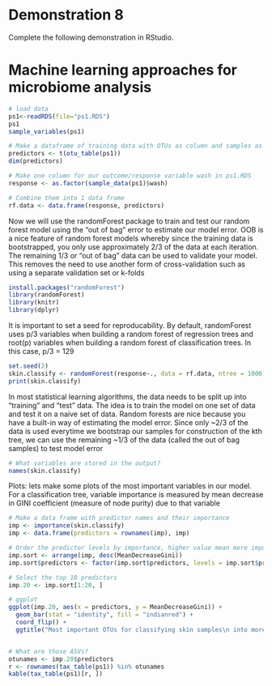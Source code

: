 # Demonstration 8
Complete the following demonstration in RStudio. 

# Machine learning approaches for microbiome analysis
```r
# load data
ps1<-readRDS(file="ps1.RDS")
ps1
sample_variables(ps1)

# Make a dataframe of training data with OTUs as column and samples as rows
predictors <- t(otu_table(ps1))
dim(predictors)

# Make one column for our outcome/response variable wash in ps1.RDS
response <- as.factor(sample_data(ps1)$wash)

# Combine them into 1 data frame
rf.data <- data.frame(response, predictors)
```
Now we will use the randomForest package to train and test our random forest model using the “out of bag” error to estimate our model error. OOB is a nice feature of random forest models whereby since the training data is bootstrapped, you only use approximately 2/3 of the data at each iteration. The remaining 1/3 or “out of bag” data can be used to validate your model. This removes the need to use another form of cross-validation such as using a separate validation set or k-folds
```r
install.packages("randomForest")
library(randomForest)
library(knitr)
library(dplyr)
```
It is important to set a seed for reproducability. By default, randomForest uses p/3 variables when building a random forest of regression trees and root(p) variables when building a random forest of classification trees. In this case, p/3 = 129
```r
set.seed(2)
skin.classify <- randomForest(response~., data = rf.data, ntree = 1000)
print(skin.classify)
```
In most statistical learning algorithms, the data needs to be split up into “training” and “test” data. The idea is to train the model on one set of data and test it on a naive set of data. Random forests are nice because you have a built-in way of estimating the model error. Since only ~2/3 of the data is used everytime we bootstrap our samples for construction of the kth tree, we can use the remaining ~1/3 of the data (called the out of bag samples) to test model error
```r
# What variables are stored in the output?
names(skin.classify)
```
Plots: lets make some plots of the most important variables in our model. For a classification tree, variable importance is measured by mean decrease in GINI coefficient (measure of node purity) due to that variable
```r
# Make a data frame with predictor names and their importance
imp <- importance(skin.classify)
imp <- data.frame(predictors = rownames(imp), imp)

# Order the predictor levels by importance, higher value mean more important:
imp.sort <- arrange(imp, desc(MeanDecreaseGini))
imp.sort$predictors <- factor(imp.sort$predictors, levels = imp.sort$predictors)

# Select the top 10 predictors
imp.20 <- imp.sort[1:20, ]

# ggplot
ggplot(imp.20, aes(x = predictors, y = MeanDecreaseGini)) +
  geom_bar(stat = "identity", fill = "indianred") +
  coord_flip() +
  ggtitle("Most important OTUs for classifying skin samples\n into more washed or less washed")


# What are those ASVs?
otunames <- imp.20$predictors
r <- rownames(tax_table(ps1)) %in% otunames
kable(tax_table(ps1)[r, ])
